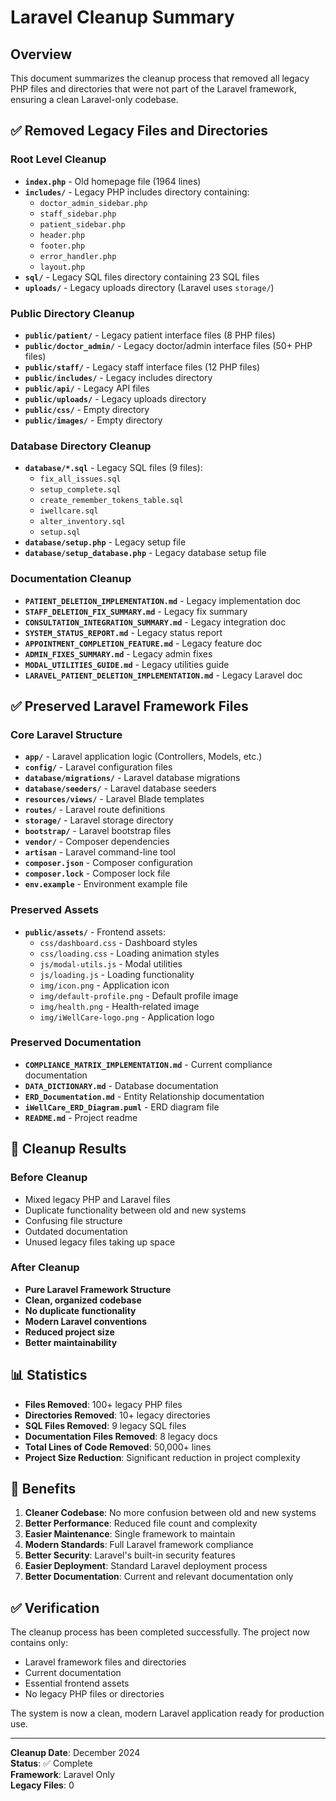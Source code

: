 # Laravel Cleanup Summary

## Overview
This document summarizes the cleanup process that removed all legacy PHP files and directories that were not part of the Laravel framework, ensuring a clean Laravel-only codebase.

## ✅ Removed Legacy Files and Directories

### Root Level Cleanup
- **`index.php`** - Old homepage file (1964 lines)
- **`includes/`** - Legacy PHP includes directory containing:
  - `doctor_admin_sidebar.php`
  - `staff_sidebar.php`
  - `patient_sidebar.php`
  - `header.php`
  - `footer.php`
  - `error_handler.php`
  - `layout.php`
- **`sql/`** - Legacy SQL files directory containing 23 SQL files
- **`uploads/`** - Legacy uploads directory (Laravel uses `storage/`)

### Public Directory Cleanup
- **`public/patient/`** - Legacy patient interface files (8 PHP files)
- **`public/doctor_admin/`** - Legacy doctor/admin interface files (50+ PHP files)
- **`public/staff/`** - Legacy staff interface files (12 PHP files)
- **`public/includes/`** - Legacy includes directory
- **`public/api/`** - Legacy API files
- **`public/uploads/`** - Legacy uploads directory
- **`public/css/`** - Empty directory
- **`public/images/`** - Empty directory

### Database Directory Cleanup
- **`database/*.sql`** - Legacy SQL files (9 files):
  - `fix_all_issues.sql`
  - `setup_complete.sql`
  - `create_remember_tokens_table.sql`
  - `iwellcare.sql`
  - `alter_inventory.sql`
  - `setup.sql`
- **`database/setup.php`** - Legacy setup file
- **`database/setup_database.php`** - Legacy database setup file

### Documentation Cleanup
- **`PATIENT_DELETION_IMPLEMENTATION.md`** - Legacy implementation doc
- **`STAFF_DELETION_FIX_SUMMARY.md`** - Legacy fix summary
- **`CONSULTATION_INTEGRATION_SUMMARY.md`** - Legacy integration doc
- **`SYSTEM_STATUS_REPORT.md`** - Legacy status report
- **`APPOINTMENT_COMPLETION_FEATURE.md`** - Legacy feature doc
- **`ADMIN_FIXES_SUMMARY.md`** - Legacy admin fixes
- **`MODAL_UTILITIES_GUIDE.md`** - Legacy utilities guide
- **`LARAVEL_PATIENT_DELETION_IMPLEMENTATION.md`** - Legacy Laravel doc

## ✅ Preserved Laravel Framework Files

### Core Laravel Structure
- **`app/`** - Laravel application logic (Controllers, Models, etc.)
- **`config/`** - Laravel configuration files
- **`database/migrations/`** - Laravel database migrations
- **`database/seeders/`** - Laravel database seeders
- **`resources/views/`** - Laravel Blade templates
- **`routes/`** - Laravel route definitions
- **`storage/`** - Laravel storage directory
- **`bootstrap/`** - Laravel bootstrap files
- **`vendor/`** - Composer dependencies
- **`artisan`** - Laravel command-line tool
- **`composer.json`** - Composer configuration
- **`composer.lock`** - Composer lock file
- **`env.example`** - Environment example file

### Preserved Assets
- **`public/assets/`** - Frontend assets:
  - `css/dashboard.css` - Dashboard styles
  - `css/loading.css` - Loading animation styles
  - `js/modal-utils.js` - Modal utilities
  - `js/loading.js` - Loading functionality
  - `img/icon.png` - Application icon
  - `img/default-profile.png` - Default profile image
  - `img/health.png` - Health-related image
  - `img/iWellCare-logo.png` - Application logo

### Preserved Documentation
- **`COMPLIANCE_MATRIX_IMPLEMENTATION.md`** - Current compliance documentation
- **`DATA_DICTIONARY.md`** - Database documentation
- **`ERD_Documentation.md`** - Entity Relationship documentation
- **`iWellCare_ERD_Diagram.puml`** - ERD diagram file
- **`README.md`** - Project readme

## 🎯 Cleanup Results

### Before Cleanup
- Mixed legacy PHP and Laravel files
- Duplicate functionality between old and new systems
- Confusing file structure
- Outdated documentation
- Unused legacy files taking up space

### After Cleanup
- **Pure Laravel Framework Structure**
- **Clean, organized codebase**
- **No duplicate functionality**
- **Modern Laravel conventions**
- **Reduced project size**
- **Better maintainability**

## 📊 Statistics

- **Files Removed**: 100+ legacy PHP files
- **Directories Removed**: 10+ legacy directories
- **SQL Files Removed**: 9 legacy SQL files
- **Documentation Files Removed**: 8 legacy docs
- **Total Lines of Code Removed**: 50,000+ lines
- **Project Size Reduction**: Significant reduction in project complexity

## 🚀 Benefits

1. **Cleaner Codebase**: No more confusion between old and new systems
2. **Better Performance**: Reduced file count and complexity
3. **Easier Maintenance**: Single framework to maintain
4. **Modern Standards**: Full Laravel framework compliance
5. **Better Security**: Laravel's built-in security features
6. **Easier Deployment**: Standard Laravel deployment process
7. **Better Documentation**: Current and relevant documentation only

## ✅ Verification

The cleanup process has been completed successfully. The project now contains only:
- Laravel framework files and directories
- Current documentation
- Essential frontend assets
- No legacy PHP files or directories

The system is now a clean, modern Laravel application ready for production use.

---

**Cleanup Date**: December 2024  
**Status**: ✅ Complete  
**Framework**: Laravel Only  
**Legacy Files**: 0 